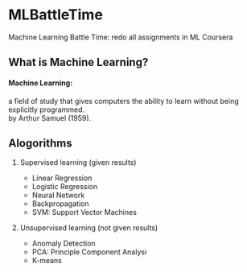 # MLBattleTime
Machine Learning Battle Time: redo all assignments in ML Coursera

## What is Machine Learning?

#### Machine Learning: 
a field of study that gives computers the ability to learn without being explicitly programmed. <br>
by Arthur Samuel (1959). 

## Alogorithms
1. Supervised learning (given results)
   <ul>
    <li>Linear Regression</li>
    <li>Logistic Regression</li>
    <li>Neural Network</li>
    <li>Backpropagation</li>
    <li>SVM: Support Vector Machines</li>
   </ul> 

2. Unsupervised learning (not given results)
   <ul>
    <li>Anomaly Detection</li>
    <li>PCA: Principle Component Analysi</li>
    <li>K-means</li>
   </ul>